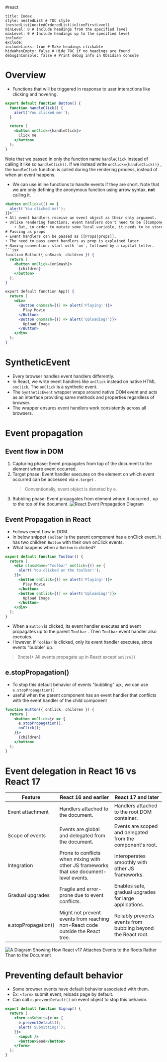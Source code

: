 #react 
```table-of-contents
title: Index
style: nestedList # TOC style (nestedList|nestedOrderedList|inlineFirstLevel)
minLevel: 0 # Include headings from the specified level
maxLevel: 0 # Include headings up to the specified level
include: 
exclude: 
includeLinks: true # Make headings clickable
hideWhenEmpty: false # Hide TOC if no headings are found
debugInConsole: false # Print debug info in Obsidian console
```
# Overview
+ Functions that will be triggered in response to user interactions like clicking and hovering.
```jsx
export default function Button() {
  function handleClick() {
    alert('You clicked me!');
  }

  return (
    <button onClick={handleClick}>
      Click me
    </button>
  );
}
```
Note that we passed in only the function name `handleClick` instead of calling it like so `handleClick()`.  If we instead write `onClick={handleClick()}` , the `handleClick` function is called during the rendering process, instead of when an event happens.
+ We can use inline functions to handle events if they are short. 
Note that we are only defining the anonymous function using arrow syntax, **not** calling it.
```jsx
<button onClick={() => {
  alert('You clicked me!');
}}>```
+ All event handlers receive an event object as their only argument.
+ Unlike rendering functions, event handlers don't need to be [[Component#Keeping Components pure|pure]], so they can have side effects.
	+ But, in order to mutate some local variable, it needs to be stored such that re-rendering doesn't reset the value. This is done using [[State|state]] .
# Passing as props
+ Event handlers can be passed as [[Props|props]].
+ The need to pass event handlers as prop is explained later.
+ Naming convention: start with `on`, followed by a capital letter.
```jsx
function Button({ onSmash, children }) {
  return (
    <button onClick={onSmash}>
      {children}
    </button>
  );
}

export default function App() {
  return (
    <div>
      <Button onSmash={() => alert('Playing!')}>
        Play Movie
      </Button>
      <Button onSmash={() => alert('Uploading!')}>
        Upload Image
      </Button>
    </div>
  );
}
```
# SyntheticEvent
+ Every browser handles event handlers differently.
+ In React, we write event handlers like `onClick` instead on native HTML `onclick`. The `onClick` is a synthetic event.
+ The `SyntheticEvent` wrapper wraps around native DOM event and acts as an interface providing same methods and properties regardless of browser.
+ The wrapper ensures event handlers work consistently across all browsers.
# Event propagation
## Event flow in DOM
1. Capturing phase: Event propagates from top of the document to the element where event occurred.
2. Target phase: Event handler executes on the element on which event occurred can be accessed via `e.target` .
	> Conventionally, event object is denoted by e.
3. Bubbling phase: Event propagates from element where it occurred , up to the top of the document.
![React Event Propagation Diagram](https://blog.logrocket.com/wp-content/uploads/2023/02/event-capturing-react.png)
## Event Propagation in React
+ Follows event  flow in DOM.
+ In below snippet `Toolbar`  is the parent component has a onClick event. It has two children `Button` with their own onClick events.
+ What happens when a `Button` is clicked?
```jsx
export default function Toolbar() {
  return (
    <div className="Toolbar" onClick={() => {
      alert('You clicked on the toolbar!');
    }}>
      <button onClick={() => alert('Playing!')}>
        Play Movie
      </button>
      <button onClick={() => alert('Uploading!')}>
        Upload Image
      </button>
    </div>
  );
}

```
+ When a `Button` is clicked, its event handler executes and event propagates up to the parent `Toolbar` . Then `Toolbar` event handler also executes.
+ However, if `Toolbar` is clicked, only its event handler executes, since events "bubble" up.
>[!note]+
>All events propagate up in React except `onScroll`
## e.stopPropagation()
+ To stop this default behavior of events "bubbling" up , we can use `e.stopPropagation()`
+ useful when the parent component has an event handler that conflicts with the event handler of the child component
```jsx
function Button({ onClick, children }) {
  return (
    <button onClick={e => {
      e.stopPropagation();
      onClick();
    }}>
      {children}
    </button>
  );
}
```
# Event delegation in React 16 vs React 17
| Feature             | React 16 and earlier                                                                    | React 17 and later                                            |
|---------------------|-----------------------------------------------------------------------------------------|---------------------------------------------------------------|
| Event attachment    | Handlers attached to the document.                                                      | Handlers attached to the root DOM container.                  |
| Scope of events     | Events are global and delegated from the document.                                      | Events are scoped and delegated from the component's root.    |
| Integration         | Prone to conflicts when mixing with other JS frameworks that use document-level events. | Interoperates smoothly with other JS frameworks.              |
| Gradual upgrades    | Fragile and error-prone due to event conflicts.                                         | Enables safe, gradual upgrades for large applications.        |
| e.stopPropagation() | Might not prevent events from reaching non-React code outside the React tree.           | Reliably prevents events from bubbling beyond the React root. |
![A Diagram Showing How React v17 Attaches Events to the Roots Rather Than to the Document](https://blog.logrocket.com/wp-content/uploads/2023/02/react-tree-changes.png)
# Preventing default behavior
+ Some browser events have default behavior associated with them.
+ Ex: `<form>` submit event, reloads page by default.
+ Can call `e.preventDefault()` on event object to stop this behavior.
```jsx
export default function Signup() {
  return (
    <form onSubmit={e => {
      e.preventDefault();
      alert('Submitting!');
    }}>
      <input />
      <button>Send</button>
    </form>
  );
}
```